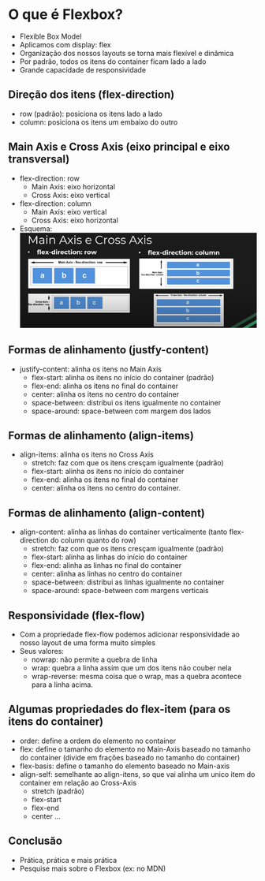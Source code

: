 # O que é Flexbox?
* Flexible Box Model
* Aplicamos com display: flex
* Organização dos nossos layouts se torna mais flexível e dinâmica
* Por padrão, todos os itens do container ficam lado a lado
* Grande capacidade de responsividade

## Direção dos itens (flex-direction)
* row (padrão): posiciona os itens lado a lado
* column: posiciona os itens um embaixo do outro

## Main Axis e Cross Axis (eixo principal e eixo transversal)
* flex-direction: row
    - Main Axis: eixo horizontal
    - Cross Axis: eixo vertical
* flex-direction: column
    - Main Axis: eixo vertical
    - Cross Axis: eixo horizontal
* Esquema:
![Flexbox-Main-Cross-axis](./assets/Main-Cross-Axis.png)

## Formas de alinhamento (justfy-content)
* justify-content: alinha os itens no Main Axis
    - flex-start: alinha os itens no início do container (padrão)
    - flex-end: alinha os itens no final do container
    - center: alinha os itens no centro do container
    - space-between: distribui os itens igualmente no container
    - space-around: space-between com margem dos lados

## Formas de alinhamento (align-items)
* align-items: alinha os itens no Cross Axis
    - stretch: faz com que os itens cresçam igualmente (padrão)
    - flex-start: alinha os itens no início do container
    - flex-end: alinha os itens no final do container
    - center: alinha os itens no centro do container.

## Formas de alinhamento (align-content)
* align-content: alinha as linhas do container verticalmente (tanto flex-direction do column quanto do row)
    - stretch: faz com que os itens cresçam igualmente (padrão)
    - flex-start: alinha as linhas do início do container
    - flex-end: alinha as linhas no final do container
    - center: alinha as linhas no centro do container
    - space-between: distribui as linhas igualmente no container
    - space-around: space-between com margens verticais

## Responsividade (flex-flow)
* Com a propriedade flex-flow podemos adicionar responsividade ao nosso layout de uma forma muito simples
* Seus valores:
    - nowrap: não permite a quebra de linha
    - wrap: quebra a linha assim que um dos itens não couber nela
    - wrap-reverse: mesma coisa que o wrap, mas a quebra acontece para a linha acima.

## Algumas propriedades do flex-item (para os itens do container)
* order: define a ordem do elemento no container 
* flex: define o tamanho do elemento no Main-Axis baseado no tamanho do container (divide em frações baseado no tamanho do container)
* flex-basis: define o tamanho do elemento baseado no Main-axis
* align-self: semelhante ao align-itens, so que vai alinha um unico item do container em relação ao Cross-Axis
    - stretch (padrão)
    - flex-start
    - flex-end
    - center
    ...

## Conclusão
* Prática, prática e mais prática
* Pesquise mais sobre o Flexbox (ex: no MDN)
